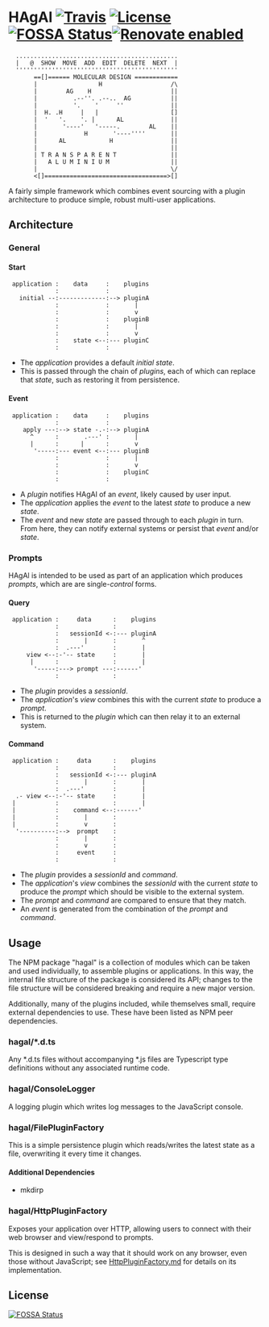 # HAgAl [![Travis](https://img.shields.io/travis/jameswilddev/HAgAl.svg)](https://travis-ci.org/jameswilddev/HAgAl) [![License](https://img.shields.io/github/license/jameswilddev/HAgAl.svg)](https://github.com/jameswilddev/HAgAl/blob/master/license) [![FOSSA Status](https://app.fossa.io/api/projects/git%2Bgithub.com%2Fjameswilddev%2FHAgAl.svg?type=shield)](https://app.fossa.io/projects/git%2Bgithub.com%2Fjameswilddev%2FHAgAl?ref=badge_shield)[![Renovate enabled](https://img.shields.io/badge/renovate-enabled-brightgreen.svg)](https://renovatebot.com/)

```
  .............................................
  |   @  SHOW  MOVE  ADD  EDIT  DELETE  NEXT  |
  '''''''''''''''''''''''''''''''''''''''''''''
       ==[]====== MOLECULAR DESIGN ============
       |                 H                   /\
       |        AG    H                      ||
       |          .--''. .--..  AG           ||
       |          '.    '     ''             ||
       |  H. .H     |   |                    []
       |  '   '.    '. |      AL             ||
       |       '----'   '-----.        AL    ||
       |             H       '----''''       ||
       |      AL            H                ||
       |                                     ||
       | T R A N S P A R E N T               ||
       |   A L U M I N I U M                 ||
       |                                     \/
       <[]==================================>[]

```

A fairly simple framework which combines event sourcing with a plugin
architecture to produce simple, robust multi-user applications.

## Architecture

### General

#### Start

```
 application :    data     :    plugins
             :             :
   initial --:-------------:--> pluginA
             :             :       |
             :             :       v
             :             :    pluginB
             :             :       |
             :             :       v
             :    state <--:--- pluginC
             :             :
```

- The *application* provides a default *initial* *state*.
- This is passed through the chain of *plugins*, each of which can replace that
  *state*, such as restoring it from persistence.

#### Event

```
 application :    data     :    plugins
             :             :
    apply ---:--> state -.-:--> pluginA
      ^      :       .---' :       |
      |      :      |      :       v
       '-----:--- event <--:--- pluginB
             :             :       |
             :             :       v
             :             :    pluginC
             :             :
```

- A *plugin* notifies HAgAl of an *event*, likely caused by user input.
- The *application* applies the *event* to the latest *state* to produce a new
  *state*.
- The *event* and new *state* are passed through to each *plugin* in turn.  From
  here, they can notify external systems or persist that *event* and/or *state*.

### Prompts

HAgAl is intended to be used as part of an application which produces *prompts*,
which are are single-*control* forms.

#### Query

```
 application :     data      :    plugins
             :               :
             :   sessionId <-:--- pluginA
             :       |       :       ^
             :  .---'        :       |
     view <--:-'-- state     :       |
      |      :               :       |
       '-----:---> prompt ---:------'
             :               :
```

- The *plugin* provides a *sessionId*.
- The *application*'s *view* combines this with the current *state* to produce a
  *prompt*.
- This is returned to the *plugin* which can then relay it to an external
  system.

#### Command

```
 application :     data      :    plugins
             :               :
             :   sessionId <-:--- pluginA
             :       |       :       |
             :  .---'        :       |
  .- view <--:-'-- state     :       |
 |           :               :       |
 |           :    command <--:------'
 |           :       |       :
 |           :       v       :
  '----------:-->  prompt    :
             :       |       :
             :       v       :
             :     event     :
             :               :
```

- The *plugin* provides a *sessionId* and *command*.
- The *application*'s *view* combines the *sessionId* with the current *state*
  to produce the *prompt* which should be visible to the external system.
- The *prompt* and *command* are compared to ensure that they match.
- An *event* is generated from the combination of the *prompt* and *command*.

## Usage

The NPM package "hagal" is a collection of modules which can be taken and used
individually, to assemble plugins or applications.  In this way, the internal
file structure of the package is considered its API; changes to the file
structure will be considered breaking and require a new major version.

Additionally, many of the plugins included, while themselves small, require
external dependencies to use.  These have been listed as NPM peer dependencies.

### hagal/*.d.ts

Any *.d.ts files without accompanying *.js files are Typescript type definitions
without any associated runtime code.

### hagal/ConsoleLogger

A logging plugin which writes log messages to the JavaScript console.

### hagal/FilePluginFactory

This is a simple persistence plugin which reads/writes the latest state as a
file, overwriting it every time it changes.

#### Additional Dependencies

- mkdirp

### hagal/HttpPluginFactory

Exposes your application over HTTP, allowing users to connect with their web
browser and view/respond to prompts.

This is designed in such a way that it should work on any browser, even those
without JavaScript; see
[HttpPluginFactory.md](Applications/Plugins/InteractionHttpPluginFactory.md) for
details on its implementation.

## License

[![FOSSA Status](https://app.fossa.io/api/projects/git%2Bgithub.com%2Fjameswilddev%2FHAgAl.svg?type=large)](https://app.fossa.io/projects/git%2Bgithub.com%2Fjameswilddev%2FHAgAl?ref=badge_large)
